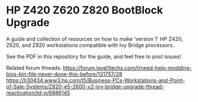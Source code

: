 # HP Z420 Z620 Z820 BootBlock Upgrade
A guide and collection of resources on how to make 'version 1' HP Z420, Z620, and Z820 workstations compatible with Ivy Bridge processors.

See the PDF in this repository for the guide, and feel free to post issues!

Related forum threads:
https://forum.level1techs.com/t/need-help-modding-bios-bin-file-never-done-this-before/131757/28
https://h30434.www3.hp.com/t5/Business-PCs-Workstations-and-Point-of-Sale-Systems/Z820-e5-2600-v2-ivy-bridge-upgrade-thread-reactivation/td-p/6886145
